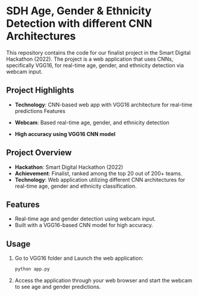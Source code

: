 # SDH Age, Gender & Ethnicity Detection with different CNN Architectures

This repository contains the code for our finalist project in the Smart Digital Hackathon (2022). The project is a web application that uses CNNs, specifically VGG16, for real-time age, gender, and ethnicity detection via webcam input.

## Project Highlights

- **Technology**: CNN-based web app with VGG16 architecture for real-time predictions
                  Features
- **Webcam**: Based real-time age, gender, and ethnicity detection

- **High accuracy using VGG16 CNN model**

## Project Overview

- **Hackathon**: Smart Digital Hackathon (2022)
- **Achievement**: Finalist, ranked among the top 20 out of 200+ teams.
- **Technology**: Web application utilizing different CNN architectures for real-time age, gender and ethnicity classification.

## Features

- Real-time age and gender detection using webcam input.
- Built with a VGG16-based CNN model for high accuracy.

## Usage

1. Go to VGG16 folder and Launch the web application:
   ```bash
   python app.py
   ```
2. Access the application through your web browser and start the webcam to see age and gender predictions.


